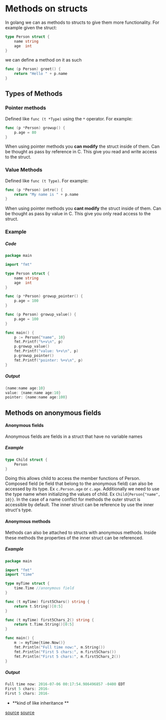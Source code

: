 # Methods on structs

In golang we can as methods to structs to give them more functionality. For example given the struct:

``` go
type Person struct {
	name string
	age  int
}
```

we can define a method on it as such

``` go
func (p Person) greet() {
	return "Hello " + p.name
}
```

## Types of Methods

### Pointer methods
Defined like `func (t *Type)` using the `*` operator. For example:

``` go
func (p *Person) growup() {
	p.age = 80
}
```

When using pointer methods you **can modify** the struct inside of them. Can be thought as pass by reference in C. This give you read and write access to the struct.

### Value Methods
Defined like `func (t Type)`. For example:

``` go
func (p *Person) intro() {
	return "My name is " + p.name
}
```

When using pointer methods you **cant modify** the struct inside of them. Can be thought as pass by value in C. This give you only read access to the struct.

### Example

##### Code

``` go
package main

import "fmt"

type Person struct {
    name string
    age  int
}

func (p *Person) growup_pointer() {
    p.age = 100
}

func (p Person) growup_value() {
    p.age = 100
}

func main() {
    p := Person{"name", 10}
    fmt.Printf("%+v\n", p)
    p.growup_value()
    fmt.Printf("value: %+v\n", p)
    p.growup_pointer()
    fmt.Printf("pointer: %+v\n", p)
}
```

##### Output
``` go
{name:name age:10}
value: {name:name age:10}
pointer: {name:name age:100}
```


## Methods on anonymous fields

#### Anonymous fields
Anonymous fields are fields in a struct that have no variable names

##### Example
``` go
type Child struct {
	Person
}
```
Doing this allows child to access the member functions of Person. Composed field (ie field that belong to the anonymous field) can also be accessed by its type. Ex `c.Person.age` or `c.age`. Additionally we need to use the type name when initializing the values of child. Ex `Child{Person{"name", 10}}`. In the case of a name conflict for methods the outer struct is accessible by default. The inner struct can be reference by use the inner struct's type.

#### Anonymous methods
Methods can also be attached to structs with anonymous methods. Inside these methods the properties of the inner struct can be referenced.

##### Example
``` go
package main

import "fmt"
import "time"

type myTime struct {
    time.Time //anonymous field
}

func (t myTime) first5Chars() string {
    return t.String()[0:5]
}

func (t myTime) first5Chars_2() string {
    return t.Time.String()[0:5]
}

func main() {
    m := myTime{time.Now()}
    fmt.Println("Full time now:", m.String())
    fmt.Println("First 5 chars:", m.first5Chars())
    fmt.Println("First 5 chars:", m.first5Chars_2())
}
```

##### Output

``` go
Full time now: 2016-07-06 00:17:54.986496857 -0400 EDT
First 5 chars: 2016-
First 5 chars: 2016-
```

- **kind of like inheritance **


[source](http://golangtutorials.blogspot.ca/2011/06/methods-on-structs.html)
[source](https://golang.org/doc/faq#methods_on_values_or_pointers)
